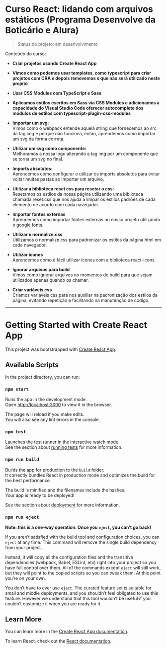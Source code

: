 # Curso React: lidando com arquivos estáticos (Programa Desenvolve da Boticário e Alura)

> Status do projeto: em desenvolvimento

Conteúdo do curso:

* **Criar projetos usando Create React App** <br> 

* **Vimos como podemos usar templates, como typescript para criar projetos com CRA e depois removemos o que não será utilizado neste projeto** <br>

* **Usar CSS Modules com TypeScript e Sass** <br>

* **Aplicamos estilos escritos em Sass via CSS Modules e adicionamos a capacidade do Visual Studio Code oferecer autocomplete dos módulos de estilos com typescript-plugin-css-modules** <br>

* **Importar um svg:** <br>
Vimos como o webpack entende aquela string que fornecemos ao src da tag img e porque não funciona, então, aprendemos como importar um svg da forma correta.

* **Utilizar um svg como componente:** <br>
Melhoramos a nossa logo alterando a tag img por um componente que se torna um svg no final.

* **Imports absolutos:** <br>
Aprendemos como configurar e utilizar os imports absolutos para evitar voltar muitas pastas ao importar um arquivo.

* **Utilizar a biblioteca reset css para resetar o css:** <br>
Resetamos os estilos da nossa página utilizando uma biblioteca chamada reset.css que nos ajuda a limpar os estilos padrões de cada elemento de acordo com cada navegador.

* **Importar fontes externas** <br>
Aprendemos como importar fontes externas no nosso projeto utilizando o google fonts.

* **Utilizar o normalize.css** <br>
Utilizamos o normalize.css para padronizar os estilos da página html em cada navegador.

* **Utilizar ícones** <br>
Aprendemos como é fácil utilizar ícones com a biblioteca react-icons.

* **Ignorar arquivos para build** <br>
Vimos como ignorar arquivos no momentos de build para que sejam utilizados apenas quando os chamar.

* **Criar variáveis css** <br>
Criamos variáveis css para nos auxiliar na padronização dos estilos da página, evitando repetição e facilitando na manutenção de código.

-----

# Getting Started with Create React App

This project was bootstrapped with [Create React App](https://github.com/facebook/create-react-app).

## Available Scripts

In the project directory, you can run:

### `npm start`

Runs the app in the development mode.\
Open [http://localhost:3000](http://localhost:3000) to view it in the browser.

The page will reload if you make edits.\
You will also see any lint errors in the console.

### `npm test`

Launches the test runner in the interactive watch mode.\
See the section about [running tests](https://facebook.github.io/create-react-app/docs/running-tests) for more information.

### `npm run build`

Builds the app for production to the `build` folder.\
It correctly bundles React in production mode and optimizes the build for the best performance.

The build is minified and the filenames include the hashes.\
Your app is ready to be deployed!

See the section about [deployment](https://facebook.github.io/create-react-app/docs/deployment) for more information.

### `npm run eject`

**Note: this is a one-way operation. Once you `eject`, you can’t go back!**

If you aren’t satisfied with the build tool and configuration choices, you can `eject` at any time. This command will remove the single build dependency from your project.

Instead, it will copy all the configuration files and the transitive dependencies (webpack, Babel, ESLint, etc) right into your project so you have full control over them. All of the commands except `eject` will still work, but they will point to the copied scripts so you can tweak them. At this point you’re on your own.

You don’t have to ever use `eject`. The curated feature set is suitable for small and middle deployments, and you shouldn’t feel obligated to use this feature. However we understand that this tool wouldn’t be useful if you couldn’t customize it when you are ready for it.

## Learn More

You can learn more in the [Create React App documentation](https://facebook.github.io/create-react-app/docs/getting-started).

To learn React, check out the [React documentation](https://reactjs.org/).
